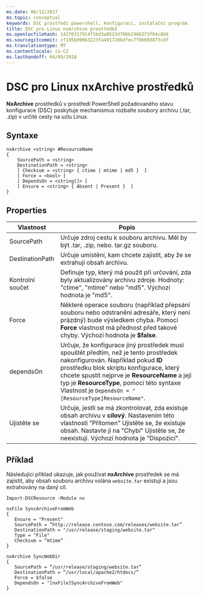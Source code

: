 ```yaml
---
ms.date: 06/12/2017
ms.topic: conceptual
keywords: DSC prostředí powershell, konfiguraci, instalační program
title: DSC pro Linux nxArchive prostředků
ms.openlocfilehash: 142f0317914f1bd3a0523d706b19662f3f64c8b6
ms.sourcegitcommit: cf195b090b3223fa4917206dfec7f0b603873cdf
ms.translationtype: MT
ms.contentlocale: cs-CZ
ms.lasthandoff: 04/09/2018
---
```

# <a name="dsc-for-linux-nxarchive-resource"></a>DSC pro Linux nxArchive prostředků

**NxArchive** prostředků v prostředí PowerShell požadovaného stavu konfigurace (DSC) poskytuje mechanismus rozbalte soubory archivu (.tar, .zip) v určité cesty na uzlu Linux.

## <a name="syntax"></a>Syntaxe

```
nxArchive <string> #ResourceName
{
    SourcePath = <string>
    DestinationPath = <string>
    [ Checksum = <string> { ctime | mtime | md5 }  ]
    [ Force = <bool> ]
    [ DependsOn = <string[]> ]
    [ Ensure = <string> { Absent | Present }  ]
}
```

## <a name="properties"></a>Properties

|  Vlastnost |  Popis |
|---|---|
| SourcePath| Určuje zdroj cestu k souboru archivu. Měl by být .tar, .zip, nebo. tar.gz souboru. |
| DestinationPath| Určuje umístění, kam chcete zajistit, aby že se extrahují obsah archivu.|
| Kontrolní součet| Definuje typ, který má použít při určování, zda byly aktualizovány archivu zdroje. Hodnoty: "ctime", "mtime" nebo "md5". Výchozí hodnota je "md5".|
| Force| Některé operace souboru (například přepsání souboru nebo odstranění adresáře, který není prázdný) bude výsledkem chyba. Pomocí **Force** vlastnost má přednost před takové chyby. Výchozí hodnota je **$false**.|
| dependsOn | Určuje, že konfigurace jiný prostředek musí spouštět předtím, než je tento prostředek nakonfigurován. Například pokud **ID** prostředku blok skriptu konfigurace, který chcete spustit nejprve je **ResourceName** a její typ je **ResourceType**, pomocí této syntaxe Vlastnost je `DependsOn = "[ResourceType]ResourceName"`.|
| Ujistěte se| Určuje, jestli se má zkontrolovat, zda existuje obsah archivu v **cílový**. Nastavením této vlastnosti "Přítomen" Ujistěte se, že existuje obsah. Nastavte ji na "Chybí" Ujistěte se, že neexistují. Výchozí hodnota je "Dispozici".|

## <a name="example"></a>Příklad

Následující příklad ukazuje, jak používat **nxArchive** prostředek se má zajistit, aby obsah souboru archivu volána `website.tar` existují a jsou extrahovány na daný cíl.

```
Import-DSCResource -Module nx

nxFile SyncArchiveFromWeb
{
   Ensure = "Present"
   SourcePath = “http://release.contoso.com/releases/website.tar”
   DestinationPath = "/usr/release/staging/website.tar"
   Type = "File"
   Checksum = “mtime”
}

nxArchive SyncWebDir
{
   SourcePath = “/usr/release/staging/website.tar”
   DestinationPath = “/usr/local/apache2/htdocs/”
   Force = $false
   DependsOn = "[nxFile]SyncArchiveFromWeb"
}
```